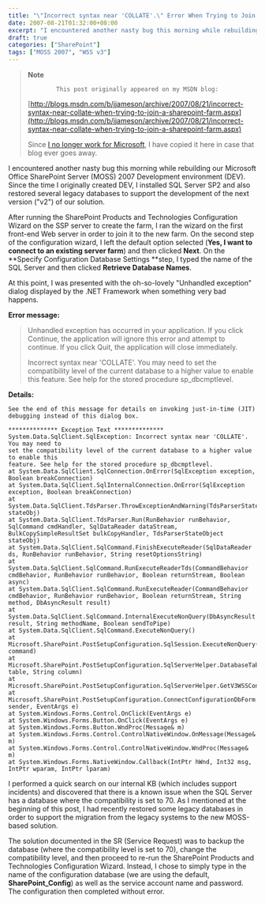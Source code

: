 ```yaml
---
title: "\"Incorrect syntax near 'COLLATE'.\" Error When Trying to Join a SharePoint Farm"
date: 2007-08-21T01:32:00+08:00
excerpt: "I encountered another nasty bug this morning while rebuilding our Microsoft Office SharePoint Server (MOSS) 2007 Development environment (DEV). Since the time I originally created DEV, I installed SQL Server SP2 and also restored several legacy databases..."
draft: true
categories: ["SharePoint"]
tags: ["MOSS 2007", "WSS v3"]
---
```


> **Note**
> 
>             This post originally appeared on my MSDN blog:  
>   
> 
> 
> [http://blogs.msdn.com/b/jjameson/archive/2007/08/21/incorrect-syntax-near-collate-when-trying-to-join-a-sharepoint-farm.aspx](http://blogs.msdn.com/b/jjameson/archive/2007/08/21/incorrect-syntax-near-collate-when-trying-to-join-a-sharepoint-farm.aspx)
> 
> 
> Since [I no longer work for Microsoft](/blog/jjameson/archive/2011/09/02/last-day-with-microsoft.aspx), I have copied it here in case that blog                 ever goes away.


I encountered another nasty bug this morning while rebuilding our Microsoft Office         SharePoint Server (MOSS) 2007 Development environment (DEV). Since the time I originally         created DEV, I installed SQL Server SP2 and also restored several legacy databases         to support the development of the next version ("v2") of our solution.

After running the SharePoint Products and Technologies Configuration Wizard on the         SSP server to create the farm, I ran the wizard on the first front-end Web server         in order to join it to the new farm. On the second step of the configuration wizard,         I left the default option selected (**Yes, I want to connect to an existing server
            farm**) and then clicked **Next**. On the **Specify Configuration
                Database Settings **step, I typed the name of the SQL Server and         then clicked **Retrieve Database Names**.

At this point, I was presented with the oh-so-lovely "Unhandled exception" dialog         displayed by the .NET Framework when something very bad happens.

**Error message:**


> Unhandled exception has occurred in your application. If you click Continue, the             application will ignore this error and attempt to continue. If you click Quit, the             application will close immediately.
> 
> Incorrect syntax near 'COLLATE'. You may need to set the compatibility level of             the current database to a higher value to enable this feature. See help for the             stored procedure sp\_dbcmptlevel.


**Details:**



    See the end of this message for details on invoking just-in-time (JIT) debugging instead of this dialog box.
    
    ************** Exception Text **************
    System.Data.SqlClient.SqlException: Incorrect syntax near 'COLLATE'. You may need to
    set the compatibility level of the current database to a higher value to enable this
    feature. See help for the stored procedure sp_dbcmptlevel.
    at System.Data.SqlClient.SqlConnection.OnError(SqlException exception, Boolean breakConnection)
    at System.Data.SqlClient.SqlInternalConnection.OnError(SqlException exception, Boolean breakConnection)
    at System.Data.SqlClient.TdsParser.ThrowExceptionAndWarning(TdsParserStateObject stateObj)
    at System.Data.SqlClient.TdsParser.Run(RunBehavior runBehavior, SqlCommand cmdHandler, SqlDataReader dataStream, BulkCopySimpleResultSet bulkCopyHandler, TdsParserStateObject stateObj)
    at System.Data.SqlClient.SqlCommand.FinishExecuteReader(SqlDataReader ds, RunBehavior runBehavior, String resetOptionsString)
    at System.Data.SqlClient.SqlCommand.RunExecuteReaderTds(CommandBehavior cmdBehavior, RunBehavior runBehavior, Boolean returnStream, Boolean async)
    at System.Data.SqlClient.SqlCommand.RunExecuteReader(CommandBehavior cmdBehavior, RunBehavior runBehavior, Boolean returnStream, String method, DbAsyncResult result)
    at System.Data.SqlClient.SqlCommand.InternalExecuteNonQuery(DbAsyncResult result, String methodName, Boolean sendToPipe)
    at System.Data.SqlClient.SqlCommand.ExecuteNonQuery()
    at Microsoft.SharePoint.PostSetupConfiguration.SqlSession.ExecuteNonQuery(SqlCommand command)
    at Microsoft.SharePoint.PostSetupConfiguration.SqlServerHelper.DatabaseTableWithColumnExists(String table, String column)
    at Microsoft.SharePoint.PostSetupConfiguration.SqlServerHelper.GetV3WSSConfigurationDatabases()
    at Microsoft.SharePoint.PostSetupConfiguration.ConnectConfigurationDbForm.GetDatabasesButtonClickEventHandler(Object sender, EventArgs e)
    at System.Windows.Forms.Control.OnClick(EventArgs e)
    at System.Windows.Forms.Button.OnClick(EventArgs e)
    at System.Windows.Forms.Button.WndProc(Message& m)
    at System.Windows.Forms.Control.ControlNativeWindow.OnMessage(Message& m)
    at System.Windows.Forms.Control.ControlNativeWindow.WndProc(Message& m)
    at System.Windows.Forms.NativeWindow.Callback(IntPtr hWnd, Int32 msg, IntPtr wparam, IntPtr lparam)



I performed a quick search on our internal KB (which includes support incidents)         and discovered that there is a known issue when the SQL Server has a database where         the compatibility is set to 70. As I mentioned at the beginning of this post, I         had recently restored some legacy databases in order to support the migration from         the legacy systems to the new MOSS-based solution.

The solution documented in the SR (Service Request) was to backup the database (where         the compatibility level is set to 70), change the compatibility level, and then         proceed to re-run the SharePoint Products and Technologies Configuration Wizard.         Instead, I chose to simply type in the name of the configuration database (we are         using the default, **SharePoint\_Config**) as well as the service account         name and password. The configuration then completed without error.


